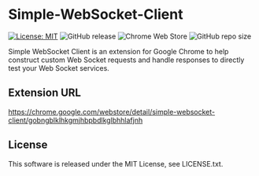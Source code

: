 Simple-WebSocket-Client
=======================

[![License: MIT](https://img.shields.io/badge/License-MIT-yellow.svg)](https://opensource.org/licenses/MIT) ![GitHub release](https://img.shields.io/github/release/olshevskiy87/simple-websocket-client.svg) ![Chrome Web Store](https://img.shields.io/chrome-web-store/rating/gobngblklhkgmjhbpbdlkglbhhlafjnh.svg) ![GitHub repo size](https://img.shields.io/github/repo-size/olshevskiy87/simple-websocket-client.svg?color=999&label=size)

Simple WebSocket Client is an extension for Google Chrome
to help construct custom Web Socket requests
and handle responses to directly test your Web Socket services.

Extension URL
-------------

https://chrome.google.com/webstore/detail/simple-websocket-client/gobngblklhkgmjhbpbdlkglbhhlafjnh

License
-------

This software is released under the MIT License, see LICENSE.txt.
